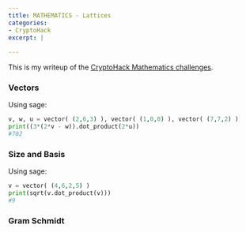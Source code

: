 ```yaml
---
title: MATHEMATICS - Lattices
categories:
- CryptoHack
excerpt: |
  
---
```


This is my writeup of the [CryptoHack Mathematics challenges](https://cryptohack.org/challenges/maths/).

### Vectors

Using sage:

```python
v, w, u = vector( (2,6,3) ), vector( (1,0,0) ), vector( (7,7,2) )
print((3*(2*v - w)).dot_product(2*u))
#702
```

### Size and Basis

Using sage:

```python
v = vector( (4,6,2,5) )
print(sqrt(v.dot_product(v)))
#9
```

### Gram Schmidt
